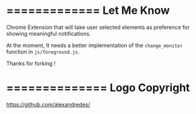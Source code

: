 =============
 Let Me Know
=============

Chrome Extension that will take user selected elements as preference for showing meaningful notifications.

At the moment, It needs a better implementation of the `change_monitor` function in `js/foreground.js`.

Thanks for forking !

==============
Logo Copyright
==============

<https://github.com/alexandredes/>